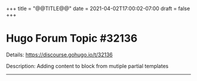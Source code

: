 +++
title = "@@TITLE@@"
date = 2021-04-02T17:00:02-07:00
draft = false
+++
# Hugo Forum Topic #32136

Details: <https://discourse.gohugo.io/t/32136>

Description: Adding content to block from mutiple partial templates

---
